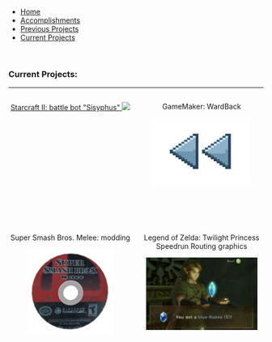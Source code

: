   <!-- Navigation Bar -->
  <nav>
    <ul>
      <li><a href="index">Home</a></li>
      <li><a href="personal_accomplishments">Accomplishments</a></li>
      <li><a href="previous_projects">Previous Projects</a></li>
      <li><a href="current_projects">Current Projects</a></li>
    </ul>
  </nav>
  <br>


### Current Projects:
---

<div style="display: grid; grid-template-columns: 1fr 1fr; gap: 15px; text-align: center;">
  <div>
    <p><a href="https://github.com/H0LL0W3D/SCII_ML_Sisyphus">
    Starcraft II: battle bot "Sisyphus"
    <img src="images/sc2logo.png?raw=true" width="90%"></a></p>
  </div>
  <div>
    <p>GameMaker: WardBack</p>
    <img src="images/WardBack.png" width="80%" height="55%">
  </div>
  <div>
    <p>Super Smash Bros. Melee: modding</p>
    <img src="images/ItemMeleeDisk.gif" width="70%">
  </div>
  <div>
    <p>Legend of Zelda: Twilight Princess Speedrun Routing graphics</p>
    <img src="images/Twilight Princess Rupee Slide.jpg?raw=true" width="90%">
  </div>
</div>



